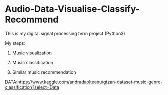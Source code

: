 # Audio-Data-Visualise-Classify-Recommend
This is my digital signal processing term project.(Python3)

My steps:
1) Music visualization

2) Music classification

3) Similar music recommendation

DATA:https://www.kaggle.com/andradaolteanu/gtzan-dataset-music-genre-classification?select=Data
